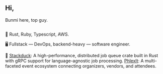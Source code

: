 ## Hi,

Bunmi here, top guy.

##

📍 Rust, Ruby, Typescript, AWS.

🖥️ Fullstack — DevOps, backend-heavy — software engineer.

🔗 [Stackduck](https://crates.io/crates/stackduck): A high-performance, distributed job queue crate built in Rust with gRPC support for language-agnostic job processing.
   [PhlexIt](https://play.google.com/store/apps/details?id=com.phlex.consumer&hl=en): A multi-faceted event ecosystem connecting organizers, vendors, and attendees.
